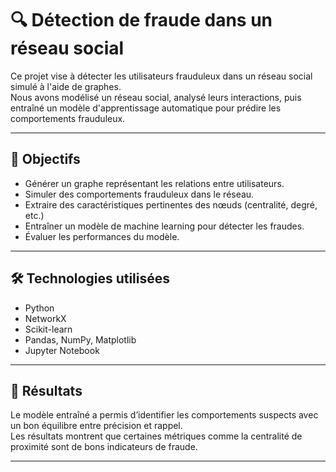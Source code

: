 # 🔍 Détection de fraude dans un réseau social

Ce projet vise à détecter les utilisateurs frauduleux dans un réseau social simulé à l'aide de graphes.  
Nous avons modélisé un réseau social, analysé leurs interactions, puis entraîné un modèle d'apprentissage automatique pour prédire les comportements frauduleux.

---

## 🎯 Objectifs

- Générer un graphe représentant les relations entre utilisateurs.
- Simuler des comportements frauduleux dans le réseau.
- Extraire des caractéristiques pertinentes des nœuds (centralité, degré, etc.)
- Entraîner un modèle de machine learning pour détecter les fraudes.
- Évaluer les performances du modèle.

---

## 🛠️ Technologies utilisées

- Python
- NetworkX
- Scikit-learn
- Pandas, NumPy, Matplotlib
- Jupyter Notebook


---

## 📌 Résultats

Le modèle entraîné a permis d’identifier les comportements suspects avec un bon équilibre entre précision et rappel.  
Les résultats montrent que certaines métriques comme la centralité de proximité sont de bons indicateurs de fraude.

---


